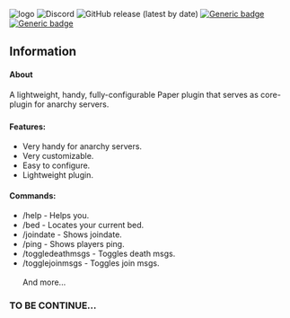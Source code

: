 ![logo](https://i.imgur.com/3ZXoqek.png)
![Discord](https://img.shields.io/discord/821430179040591873?color=%237289da&label=Discord&logo=%237289da&logoColor=%237289da&style=flat-square)
![GitHub release (latest by date)](https://img.shields.io/github/v/release/banimania/AnarchyCore?color=1231244444&style=flat-square)
[![Generic badge](https://img.shields.io/badge/Develping-v1.0.2-blue.svg?style=flat-square)](https://shields.io/)
[![Generic badge](https://img.shields.io/badge/Minecraft-1.12.2-red.svg?style=flat-square)](https://shields.io/)
###
<!-- INFORMATION -->
## Information
<!-- About -->
#### About
A lightweight, handy, fully-configurable Paper plugin that serves as core-plugin for anarchy servers. 
###
<!-- FEATURES -->
#### Features:
* Very handy for anarchy servers.
* Very customizable.
* Easy to configure.
* Lightweight plugin.
<!-- COMMANDS -->
#### Commands:
* /help - Helps you.
* /bed - Locates your current bed.
* /joindate - Shows joindate.
* /ping - Shows players ping.
* /toggledeathmsgs - Toggles death msgs.
* /togglejoinmsgs - Toggles join msgs.
<br><br>And more...

### TO BE CONTINUE...
